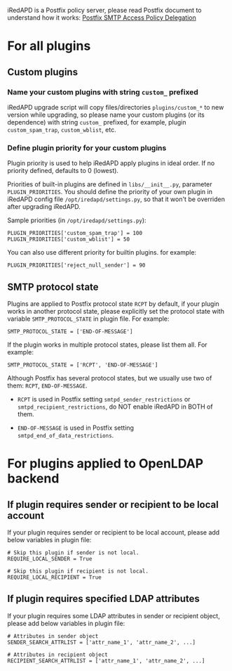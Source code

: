 iRedAPD is a Postfix policy server, please read Postfix document to understand
how it works:
[Postfix SMTP Access Policy Delegation](http://www.postfix.org/SMTPD_POLICY_README.html#protocol)

# For all plugins

## Custom plugins

### Name your custom plugins with string `custom_` prefixed

iRedAPD upgrade script will copy files/directories `plugins/custom_*` to new
version while upgrading, so please name your custom plugins (or its dependence)
with string `custom_` prefixed, for example, plugin `custom_spam_trap`,
`custom_wblist`, etc.

### Define plugin priority for your custom plugins

Plugin priority is used to help iRedAPD apply plugins in ideal order. If no
priority defined, defaults to 0 (lowest).

Priorities of built-in plugins are defined in `libs/__init__.py`, parameter
`PLUGIN_PRIORITIES`. You should define the priority of your own plugin in
iRedAPD config file `/opt/iredapd/settings.py`, so that it won't be overriden
after upgrading iRedAPD.

Sample priorities (in `/opt/iredapd/settings.py`):

```
PLUGIN_PRIORITIES['custom_spam_trap'] = 100
PLUGIN_PRIORITIES['custom_wblist'] = 50
```

You can also use different priority for builtin plugins. for example:

```
PLUGIN_PRIORITIES['reject_null_sender'] = 90
```

## SMTP protocol state

Plugins are applied to Postfix protocol state `RCPT` by default,
if your plugin works in another protocol state, please explicitly set the
protocol state with variable `SMTP_PROTOCOL_STATE` in plugin file. For example:

```
SMTP_PROTOCOL_STATE = ['END-OF-MESSAGE']
```

If the plugin works in multiple protocol states, please list them all. For
example:

```
SMTP_PROTOCOL_STATE = ['RCPT', 'END-OF-MESSAGE']
```

Although Postfix has several protocol states, but we usually use two of them:
`RCPT`, `END-OF-MESSAGE`.

* `RCPT` is used in Postfix setting `smtpd_sender_restrictions` or
  `smtpd_recipient_restrictions`, do NOT enable iRedAPD in BOTH of them.

* `END-OF-MESSAGE` is used in Postfix setting `smtpd_end_of_data_restrictions`.

# For plugins applied to OpenLDAP backend

## If plugin requires sender or recipient to be local account

If your plugin requires sender or recipient to be local account, please add
below variables in plugin file:

```
# Skip this plugin if sender is not local.
REQUIRE_LOCAL_SENDER = True

# Skip this plugin if recipient is not local.
REQUIRE_LOCAL_RECIPIENT = True
```

## If plugin requires specified LDAP attributes

If your plugin requires some LDAP attributes in sender or recipient object,
please add below variables in plugin file:

```
# Attributes in sender object
SENDER_SEARCH_ATTRLIST = ['attr_name_1', 'attr_name_2', ...]

# Attributes in recipient object
RECIPIENT_SEARCH_ATTRLIST = ['attr_name_1', 'attr_name_2', ...]
```
